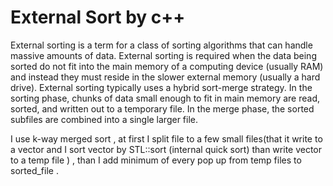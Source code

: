 # External Sort by c++
External sorting is a term for a class of sorting algorithms that can handle massive amounts of data. 
External sorting is required when the data being sorted do not fit into the main memory of a computing device
(usually RAM) and instead they must reside in the slower external memory (usually a hard drive). 
External sorting typically uses a hybrid sort-merge strategy. 
In the sorting phase, chunks of data small enough to fit in main memory are read, sorted, and written out to a temporary file.
In the merge phase, the sorted subfiles are combined into a single larger file.

 I use k-way merged sort , at first I split file to a few small files(that it write to a vector and  I sort vector
 by STL::sort (internal quick sort) than write vector to a temp file  ) , than I add minimum of every pop up from temp files to sorted_file .
